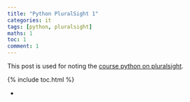 ```yaml
---
title: "Python PluralSight 1"
categories: it
tags: [python, pluralsight]
maths: 1
toc: 1
comment: 1
---
```


This post is used for noting the [course python on pluralsight](https://app.pluralsight.com/paths/skills/python).

{% include toc.html %}

- 

